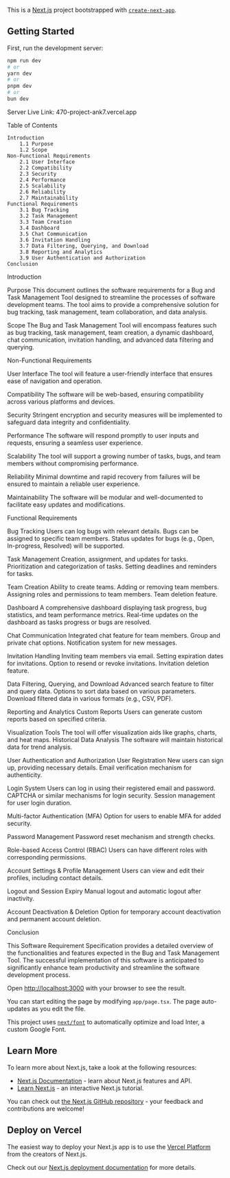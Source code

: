 This is a [Next.js](https://nextjs.org/) project bootstrapped with [`create-next-app`](https://github.com/vercel/next.js/tree/canary/packages/create-next-app).

## Getting Started

First, run the development server:

```bash
npm run dev
# or
yarn dev
# or
pnpm dev
# or
bun dev
```

Server Live Link: 470-project-ank7.vercel.app

Table of Contents

    Introduction
        1.1 Purpose
        1.2 Scope
    Non-Functional Requirements
        2.1 User Interface
        2.2 Compatibility
        2.3 Security
        2.4 Performance
        2.5 Scalability
        2.6 Reliability
        2.7 Maintainability
    Functional Requirements
        3.1 Bug Tracking
        3.2 Task Management
        3.3 Team Creation
        3.4 Dashboard
        3.5 Chat Communication
        3.6 Invitation Handling
        3.7 Data Filtering, Querying, and Download
        3.8 Reporting and Analytics
        3.9 User Authentication and Authorization
    Conclusion

Introduction<a name="introduction"></a>

Purpose<a name="purpose"></a>
This document outlines the software requirements for a Bug and Task Management Tool designed to streamline the processes of software development teams. The tool aims to provide a comprehensive solution for bug tracking, task management, team collaboration, and data analysis.

Scope<a name="scope"></a>
The Bug and Task Management Tool will encompass features such as bug tracking, task management, team creation, a dynamic dashboard, chat communication, invitation handling, and advanced data filtering and querying.

Non-Functional Requirements<a name="non-functional-requirements"></a>

User Interface<a name="user-interface"></a>
The tool will feature a user-friendly interface that ensures ease of navigation and operation.

Compatibility<a name="compatibility"></a>
The software will be web-based, ensuring compatibility across various platforms and devices.

Security<a name="security"></a>
Stringent encryption and security measures will be implemented to safeguard data integrity and confidentiality.

Performance<a name="performance"></a>
The software will respond promptly to user inputs and requests, ensuring a seamless user experience.

Scalability<a name="scalability"></a>
The tool will support a growing number of tasks, bugs, and team members without compromising performance.

Reliability<a name="reliability"></a>
Minimal downtime and rapid recovery from failures will be ensured to maintain a reliable user experience.

Maintainability<a name="maintainability"></a>
The software will be modular and well-documented to facilitate easy updates and modifications.

Functional Requirements<a name="functional-requirements"></a>

Bug Tracking<a name="bug-tracking"></a>
Users can log bugs with relevant details.
Bugs can be assigned to specific team members.
Status updates for bugs (e.g., Open, In-progress, Resolved) will be supported.

Task Management<a name="task-management"></a>
Creation, assignment, and updates for tasks.
Prioritization and categorization of tasks.
Setting deadlines and reminders for tasks.

Team Creation<a name="team-creation"></a>
Ability to create teams.
Adding or removing team members.
Assigning roles and permissions to team members.
Team deletion feature.

Dashboard<a name="dashboard"></a>
A comprehensive dashboard displaying task progress, bug statistics, and team performance metrics.
Real-time updates on the dashboard as tasks progress or bugs are resolved.

Chat Communication<a name="chat-communication"></a>
Integrated chat feature for team members.
Group and private chat options.
Notification system for new messages.

Invitation Handling<a name="invitation-handling"></a>
Inviting team members via email.
Setting expiration dates for invitations.
Option to resend or revoke invitations.
Invitation deletion feature.

Data Filtering, Querying, and Download<a name="data-filtering-querying-and-download"></a>
Advanced search feature to filter and query data.
Options to sort data based on various parameters.
Download filtered data in various formats (e.g., CSV, PDF).

Reporting and Analytics<a name="reporting-and-analytics"></a>
Custom Reports
Users can generate custom reports based on specified criteria.

Visualization Tools
The tool will offer visualization aids like graphs, charts, and heat maps.
Historical Data Analysis
The software will maintain historical data for trend analysis.

User Authentication and Authorization<a name="user-authentication-and-authorization"></a>
User Registration
New users can sign up, providing necessary details.
Email verification mechanism for authenticity.

Login System
Users can log in using their registered email and password.
CAPTCHA or similar mechanisms for login security.
Session management for user login duration.

Multi-factor Authentication (MFA)
Option for users to enable MFA for added security.

Password Management
Password reset mechanism and strength checks.

Role-based Access Control (RBAC)
Users can have different roles with corresponding permissions.

Account Settings & Profile Management
Users can view and edit their profiles, including contact details.

Logout and Session Expiry
Manual logout and automatic logout after inactivity.

Account Deactivation & Deletion
Option for temporary account deactivation and permanent account deletion.

Conclusion<a name="conclusion"></a>

This Software Requirement Specification provides a detailed overview of the functionalities and features expected in the Bug and Task Management Tool. The successful implementation of this software is anticipated to significantly enhance team productivity and streamline the software development process.

Open [http://localhost:3000](http://localhost:3000) with your browser to see the result.

You can start editing the page by modifying `app/page.tsx`. The page auto-updates as you edit the file.

This project uses [`next/font`](https://nextjs.org/docs/basic-features/font-optimization) to automatically optimize and load Inter, a custom Google Font.

## Learn More

To learn more about Next.js, take a look at the following resources:

- [Next.js Documentation](https://nextjs.org/docs) - learn about Next.js features and API.
- [Learn Next.js](https://nextjs.org/learn) - an interactive Next.js tutorial.

You can check out [the Next.js GitHub repository](https://github.com/vercel/next.js/) - your feedback and contributions are welcome!

## Deploy on Vercel

The easiest way to deploy your Next.js app is to use the [Vercel Platform](https://vercel.com/new?utm_medium=default-template&filter=next.js&utm_source=create-next-app&utm_campaign=create-next-app-readme) from the creators of Next.js.

Check out our [Next.js deployment documentation](https://nextjs.org/docs/deployment) for more details.
